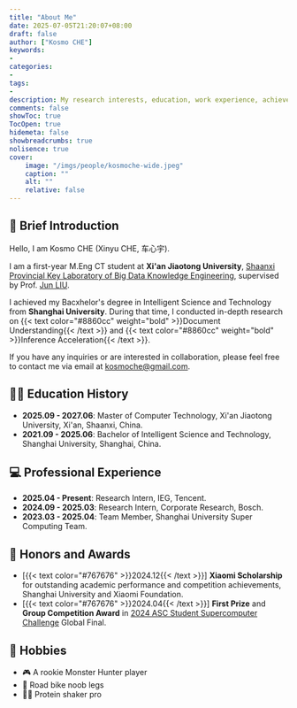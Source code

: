 ```yaml
---
title: "About Me"
date: 2025-07-05T21:20:07+08:00
draft: false
author: ["Kosmo CHE"]
keywords:
-
categories:
-
tags:
-
description: My research interests, education, work experience, achievements and publications.
comments: false
showToc: true
TocOpen: true
hidemeta: false
showbreadcrumbs: true
nolisence: true
cover:
    image: "/imgs/people/kosmoche-wide.jpeg"
    caption: ""
    alt: ""
    relative: false 
---
```


## 🤖 Brief Introduction

Hello, I am Kosmo CHE (Xinyu CHE, 车心宇).

I am a first-year M.Eng CT student at **Xi'an Jiaotong University**, [Shaanxi Provincial Key Laboratory of Big Data Knowledge Engineering](https://bdkelab.xjtu.edu.cn/), supervised by Prof. [Jun LIU](https://gr.xjtu.edu.cn/zh/web/liukeen/4).

I achieved my Bacxhelor's degree in Intelligent Science and Technology from **Shanghai University**. During that time, I conducted in-depth research on {{< text color="#8860cc" weight="bold" >}}Document Understanding{{< /text >}} and {{< text color="#8860cc" weight="bold" >}}Inference Acceleration{{< /text >}}.

If you have any inquiries or are interested in collaboration, please feel free to contact me via email at kosmoche@gmail.com.

## 🧑‍🎓 Education History

- **2025.09 - 2027.06**: Master of Computer Technology, Xi'an Jiaotong University, Xi'an, Shaanxi, China.
- **2021.09 - 2025.06**: Bachelor of Intelligent Science and Technology, Shanghai University, Shanghai, China.

## 💻 Professional Experience

- **2025.04 - Present**: Research Intern, IEG, Tencent.
- **2024.09 - 2025.03**: Research Intern, Corporate Research, Bosch.
- **2023.03 - 2025.04**: Team Member, Shanghai University Super Computing Team.

## 🎉 Honors and Awards
- [{{< text color="#767676" >}}2024.12{{< /text >}}] **Xiaomi Scholarship** for outstanding academic performance and competition achievements, Shanghai University and Xiaomi Foundation.
- [{{< text color="#767676" >}}2024.04{{< /text >}}] **First Prize** and **Group Competition Award** in [2024 ASC Student Supercomputer Challenge](http://www.asc-events.org/StudentChallenge/index.html#) Global Final.


<!-- ## 📰 Publications -->

 




## 🤪 Hobbies

- 🎮 A rookie Monster Hunter player
- 🚴 Road bike noob legs
- 🏋️‍♂️ Protein shaker pro